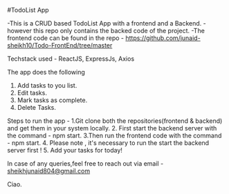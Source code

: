 #TodoList App

-This is a CRUD based TodoList App with a frontend and a Backend.
-however this repo only contains the backed code of the project.
-The frontend code can be found in the repo - https://github.com/junaid-sheikh10/Todo-FrontEnd/tree/master

Techstack used - ReactJS, ExpressJs, Axios

The app does the following 
1. Add tasks to you list.
2.  Edit tasks.
3. Mark tasks as complete.
4. Delete Tasks.

Steps to run the app - 
1.Git clone both the repositories(frontend & backend) and get them in your system locally.
2. First start the backend server with the command - npm start.
3.Then run the frontend code with the command - npm start.
4. Please note , it's necessary to run the start the backend server first !
5. Add your tasks for today!

In case of any queries,feel free to reach out via email - sheikhjunaid804@gmail.com 

Ciao.
